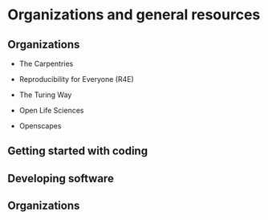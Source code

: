 # Organizations and general resources

## Organizations

- The Carpentries 

- Reproducibility for Everyone (R4E)

- The Turing Way

- Open Life Sciences

- Openscapes



## Getting started with coding

## Developing software

## Organizations


